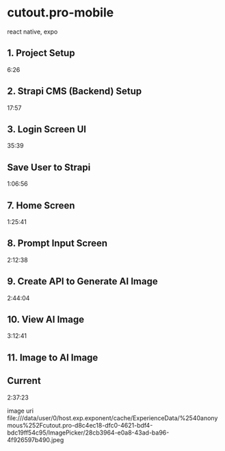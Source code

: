 # cutout.pro-mobile
react native, expo

## 1. Project Setup
6:26

## 2. Strapi CMS (Backend) Setup
17:57

## 3. Login Screen UI
35:39

## Save User to Strapi
1:06:56

## 7.  Home Screen
1:25:41

## 8. Prompt Input Screen
2:12:38

## 9. Create API to Generate AI Image
2:44:04

## 10. View AI Image
3:12:41

## 11. Image to AI Image

## Current
2:37:23

image uri
file:///data/user/0/host.exp.exponent/cache/ExperienceData/%2540anonymous%252Fcutout.pro-d8c4ec18-dfc0-4621-bdf4-bdc19ff54c95/ImagePicker/28cb3964-e0a8-43ad-ba96-4f926597b490.jpeg